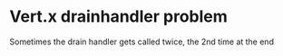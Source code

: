# Vert.x drainhandler problem

Sometimes the drain handler gets called twice, the 2nd time at the end

